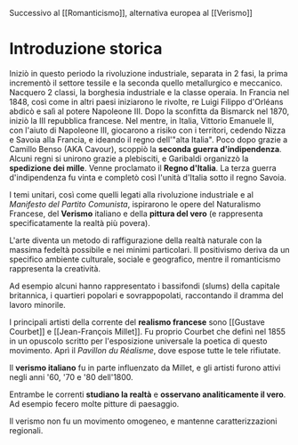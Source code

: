 Successivo al [[Romanticismo]], alternativa europea al [[Verismo]]
# Introduzione storica
Iniziò in questo periodo la rivoluzione industriale, separata in 2 fasi, la prima incrementò il settore tessile e la seconda quello metallurgico e meccanico.
Nacquero 2 classi, la borghesia industriale e la classe operaia.
In Francia nel 1848, così come in altri paesi iniziarono le rivolte, re Luigi Filippo d'Orléans abdicò e salì al potere Napoleone III. Dopo la sconfitta da Bismarck nel 1870, iniziò la III repubblica francese.
Nel mentre, in Italia, Vittorio Emanuele II, con l'aiuto di Napoleone III, giocarono a risiko con i territori, cedendo Nizza e Savoia alla Francia, e ideando il regno dell'"alta Italia".
Poco dopo grazie a Camillo Benso (AKA Cavour), scoppiò la **seconda guerra d'indipendenza**. Alcuni regni si unirono grazie a plebisciti, e Garibaldi organizzò la **spedizione dei mille**. Venne proclamato il **Regno d'Italia**. La terza guerra d'indipendenza fu vinta e completò così l'unità d'Italia sotto il regno Savoia.

I temi unitari, così come quelli legati alla rivoluzione industriale e al *Manifesto del Partito Comunista*, ispirarono le opere del Naturalismo Francese, del **Verismo** italiano e della **pittura del vero** (e rappresenta specificatamente la realtà più povera).

L'arte diventa un metodo di raffigurazione della realtà naturale con la massima fedeltà possibile e nei minimi particolari.
Il positivismo deriva da un specifico ambiente culturale, sociale e geografico, mentre il romanticismo rappresenta la creatività.

Ad esempio alcuni hanno rappresentato i bassifondi (slums) della capitale britannica, i quartieri popolari e sovrappopolati, raccontando il dramma del lavoro minorile.

I principali artisti della corrente del **realismo francese** sono [[Gustave Courbet]] e [[Jean-François Millet]]. Fu proprio Courbet che definì nel 1855 in un opuscolo scritto per l'esposizione universale la poetica di questo movimento.
Aprì il *Pavillon du Réalisme*, dove espose tutte le tele rifiutate.

Il **verismo italiano** fu in parte influenzato da Millet, e gli artisti furono attivi negli anni '60, '70 e '80 dell'1800.

Entrambe le correnti **studiano la realtà** e **osservano analiticamente il vero**. Ad esempio fecero molte pitture di paesaggio.

Il verismo non fu un movimento omogeneo, e mantenne caratterizzazioni regionali.